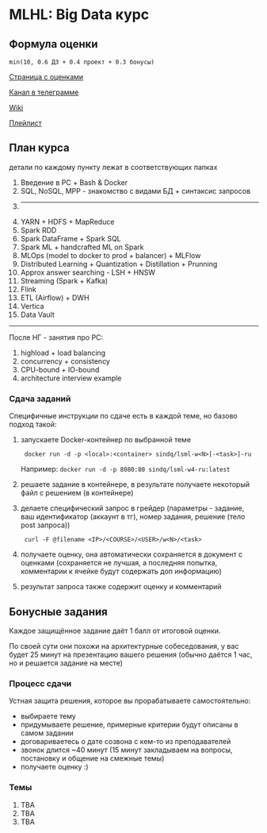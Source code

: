 # MLHL: Big Data курс

## Формула оценки

    min(10, 0.6 ДЗ + 0.4 проект + 0.3 бонусы)

[Страница с оценками](https://docs.google.com/spreadsheets/d/158tztQ-jFFErWMk7k3INnSs8tjDTWP9j1SBE-uxFfMw/edit?usp=sharing)

[Канал в телеграмме](https://t.me/+7c_vSRhfV102YWFi)

[Wiki](https://clck.ru/326SeW)

[Плейлист](https://clck.ru/326SgG)


## План курса

детали по каждому пункту лежат в соответствующих папках

1. Введение в РС + Bash & Docker
2. SQL, NoSQL, MPP - знакомство с видами БД + синтаксис запросов
3. ------------
4. YARN + HDFS + MapReduce
5. Spark RDD
6. Spark DataFrame + Spark SQL
7. Spark ML + handcrafted ML on Spark
8. MLOps (model to docker to prod + balancer) + MLFlow
9. Distributed Learning + Quantization + Distillation + Prunning
10. Approx answer searching - LSH + HNSW
11. Streaming (Spark + Kafka)
12. Flink
13. ETL (Airflow) + DWH
14. Vertica
15. Data Vault

---

После НГ - занятия про РС:
1. highload + load balancing
2. concurrency + consistency
3. CPU-bound + IO-bound
4. architecture interview example


### Сдача заданий

Специфичные инструкции по сдаче есть в каждой теме, но базово подход такой:
1. запускаете Docker-контейнер по выбранной теме


        docker run -d -p <local>:<container> sindq/lsml-w<N>[-<task>]-ru

    Например: `docker run -d -p 8080:80 sindq/lsml-w4-ru:latest`


2. решаете задание в контейнере, в результате получаете некоторый файл с решением (в контейнере)
3. делаете специфический запрос в грейдер (параметры - задание, ваш идентификатор (аккаунт в тг), номер задания, решение (тело post запроса))

        curl -F @filename <IP>/<COURSE>/<USER>/w<N>/<task>

4. получаете оценку, она автоматически сохраняется в документ с оценками (сохраняется не лучшая, а последняя попытка, комментарии к ячейке будут содержать доп информацию)
5. результат запроса также содержит оценку и комментарий

## Бонусные задания
Каждое защищённое задание даёт 1 балл от итоговой оценки.

По своей сути они похожи на архитектурные собеседования, у вас будет 25 минут на презентацию вашего решения
(обычно даётся 1 час, но и решается задание на месте)

### Процесс сдачи
Устная защита решения, которое вы прорабатываете самостоятельно:

- выбираете тему
- придумываете решение, примерные критерии будут описаны в самом задании
- договариваетесь о дате созвона с кем-то из преподавателей
- звонок длится ~40 минут (15 минут закладываем на вопросы, постановку и общение на смежные темы)
- получаете оценку :)

### Темы

1. TBA
2. TBA
3. TBA